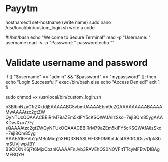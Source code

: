 # Payytm

hostnamectl set-hostname (write name)
sudo nano /usr/local/bin/custom_login.sh
write a code

#!/bin/bash
echo "Welcome to Secure Terminal"
read -p "Username: " username
read -s -p "Password: " password
echo ""

# Validate username and password
if [[ "$username" == "admin" && "$password" == "mypassword" ]]; then
    echo "Login Successful!"
    exec /bin/bash
else
    echo "Access Denied!"
    exit 1
fi

sudo chmod +x /usr/local/bin/custom_login.sh


b3BlbnNzaC1rZXktdjEAAAAABG5vbmUAAAAEbm9uZQAAAAAAAAABAAAAMwAAAAtzc2gtZW
QyNTUxOQAAACBBiRrM79aZEm5klFY5cKSQWAfAilzSko+7ejI8Qm85ygAAAKDvsX+x77F/
sQAAAAtzc2gtZWQyNTUxOQAAACBBiRrM79aZEm5klFY5cKSQWAfAilzSko+7ejI8Qm85yg
AAAEA16+Vb2pMBoMirq2iXHQ3XNASLFlFt39DMKotJcl4AB0GJGszv1pkSbmSUVjlwpJBY
B8CKXNKSj7t6MjxCbznKAAAAFnJvb3RAVEhOS0NOVFItTTcyMFEtVDIBAgMEBQYH


